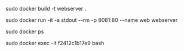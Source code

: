 sudo docker build -t webserver .

sudo docker run -it -a stdout  --rm  -p 8081:80 --name web webserver

sudo docker ps

sudo docker exec -it  f2412c1b17e9 bash
